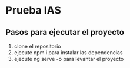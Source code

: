 # Prueba IAS

## Pasos para ejecutar el proyecto

1. clone el repositorio
2. ejecute npm i para instalar las dependencias
3. ejecute ng serve -o para levantar el proyecto
